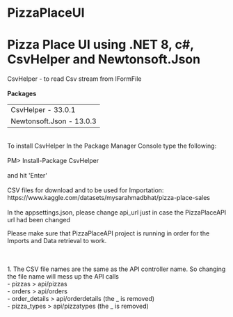 # PizzaPlaceUI

<h1>Pizza Place UI using .NET 8, c#, CsvHelper and Newtonsoft.Json</h1>

CsvHelper - to read Csv stream from IFormFile
<br />
<br />
<b>Packages</b>
<table>
  <tr>
    <td>
      CsvHelper - 33.0.1
    </td>
  </tr>
  <tr>
    <td>
      Newtonsoft.Json - 13.0.3
    </td>
  </tr>
</table>
<br />
To install CsvHelper
In the Package Manager Console type the following:
<br />
<br />
PM> Install-Package CsvHelper
<br />
<br />
and hit 'Enter'

<br />
<br />
CSV files for download and to be used for Importation: https://www.kaggle.com/datasets/mysarahmadbhat/pizza-place-sales
<br />
<br />
In the appsettings.json, please change api_url just in case the PizzaPlaceAPI url had been changed

Please make sure that PizzaPlaceAPI project is running in order for the Imports and Data retrieval to work.

<br />
<br />
1. The CSV file names are the same as the API controller name. So changing the file name will mess up the API calls<br />
   - pizzas > api/pizzas<br />
   - orders > api/orders<br />
   - order_details > api/orderdetails (the _ is removed)<br />
   - pizza_types > api/pizzatypes (the _ is removed)

